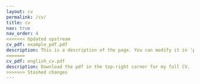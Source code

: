 ```yaml
---
layout: cv
permalink: /cv/
title: cv
nav: true
nav_order: 4
<<<<<<< Updated upstream
cv_pdf: example_pdf.pdf
description: This is a description of the page. You can modify it in 'pages/_cv.md'. You can also change or remove the top pdf download button.
=======
cv_pdf: english_cv.pdf
description: Download the pdf in the top-right corner for my full CV.
>>>>>>> Stashed changes
---
```

